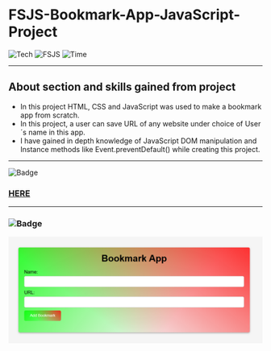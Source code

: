 # FSJS-Bookmark-App-JavaScript-Project

![Tech](https://img.shields.io/badge/Project-JavaScript-blue)
![FSJS](https://img.shields.io/badge/FSJS%20Bootcamp-Hitesh%20Choudhary-orange)
![Time](https://img.shields.io/badge/TIME%20TAKEN-1%20Hr-red)

***

## About section and skills gained from project
- In this project HTML, CSS and JavaScript was used to make a bookmark app from scratch.
- In this project, a user can save URL of any website under choice of User´s name in this app.
- I have gained in depth knowledge of JavaScript DOM manipulation and Instance methods like Event.preventDefault() while creating this project.

***

![Badge](https://img.shields.io/badge/PROJECT%20LINK-BELOW-lightgrey) 
### [HERE](https://fsjs-bookmark-app-js-project.netlify.app/)

***

### ![Badge](https://img.shields.io/badge/FINAL-OUTPUT-yellow)

![image](/final%20output.png)